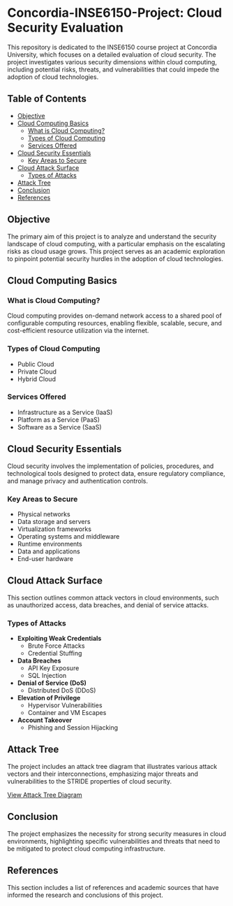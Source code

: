 # Concordia-INSE6150-Project: Cloud Security Evaluation

This repository is dedicated to the INSE6150 course project at Concordia University, which focuses on a detailed evaluation of cloud security. The project investigates various security dimensions within cloud computing, including potential risks, threats, and vulnerabilities that could impede the adoption of cloud technologies.

## Table of Contents

- [Objective](#objective)
- [Cloud Computing Basics](#cloud-computing-basics)
  - [What is Cloud Computing?](#what-is-cloud-computing)
  - [Types of Cloud Computing](#types-of-cloud-computing)
  - [Services Offered](#services-offered)
- [Cloud Security Essentials](#cloud-security-essentials)
  - [Key Areas to Secure](#key-areas-to-secure)
- [Cloud Attack Surface](#cloud-attack-surface)
  - [Types of Attacks](#types-of-attacks)
- [Attack Tree](#attack-tree)
- [Conclusion](#conclusion)
- [References](#references)

## Objective

The primary aim of this project is to analyze and understand the security landscape of cloud computing, with a particular emphasis on the escalating risks as cloud usage grows. This project serves as an academic exploration to pinpoint potential security hurdles in the adoption of cloud technologies.

## Cloud Computing Basics

### What is Cloud Computing?

Cloud computing provides on-demand network access to a shared pool of configurable computing resources, enabling flexible, scalable, secure, and cost-efficient resource utilization via the internet.

### Types of Cloud Computing

- Public Cloud
- Private Cloud
- Hybrid Cloud

### Services Offered

- Infrastructure as a Service (IaaS)
- Platform as a Service (PaaS)
- Software as a Service (SaaS)

## Cloud Security Essentials

Cloud security involves the implementation of policies, procedures, and technological tools designed to protect data, ensure regulatory compliance, and manage privacy and authentication controls.

### Key Areas to Secure

- Physical networks
- Data storage and servers
- Virtualization frameworks
- Operating systems and middleware
- Runtime environments
- Data and applications
- End-user hardware

## Cloud Attack Surface

This section outlines common attack vectors in cloud environments, such as unauthorized access, data breaches, and denial of service attacks.

### Types of Attacks

- **Exploiting Weak Credentials**
  - Brute Force Attacks
  - Credential Stuffing
- **Data Breaches**
  - API Key Exposure
  - SQL Injection
- **Denial of Service (DoS)**
  - Distributed DoS (DDoS)
- **Elevation of Privilege**
  - Hypervisor Vulnerabilities
  - Container and VM Escapes
- **Account Takeover**
  - Phishing and Session Hijacking

## Attack Tree

The project includes an attack tree diagram that illustrates various attack vectors and their interconnections, emphasizing major threats and vulnerabilities to the STRIDE properties of cloud security.

[View Attack Tree Diagram](https://drive.google.com/file/d/1fCdA3rt7Nr26mZErVtVtU7asdngF1JnS/view?usp=sharing)

## Conclusion

The project emphasizes the necessity for strong security measures in cloud environments, highlighting specific vulnerabilities and threats that need to be mitigated to protect cloud computing infrastructure.

## References

This section includes a list of references and academic sources that have informed the research and conclusions of this project.
